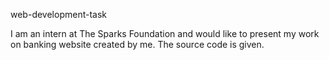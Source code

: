 web-development-task


I am an intern at The Sparks Foundation and would like to present my work on banking website created by me. The source code is given.
